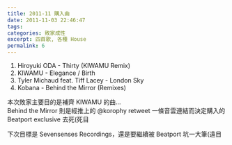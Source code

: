```yaml
---
title: 2011-11 購入曲
date: 2011-11-03 22:46:47
tags:
categories: 敗家成性
excerpt: 四首歌, 各種 House
permalink: 6
---
```

1. Hiroyuki ODA - Thirty (KIWAMU Remix)
2. KIWAMU - Elegance / Birth
3. Tyler Michaud feat. Tiff Lacey - London Sky
4. Kobana - Behind the Mirror (Remixes)

本次敗家主要目的是補齊 KIWAMU 的曲...  
Behind the Mirror 則是經推上的 @korophy retweet 一條音雲連結而決定購入的  
Beatport exclusive 去死(死目

下次目標是 Sevensenses Recordings，還是要繼續被 Beatport 坑一大筆(遠目
